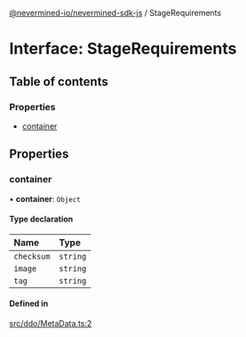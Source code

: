 [@nevermined-io/nevermined-sdk-js](../code-reference.md) / StageRequirements

# Interface: StageRequirements

## Table of contents

### Properties

- [container](StageRequirements.md#container)

## Properties

### container

• **container**: `Object`

#### Type declaration

| Name | Type |
| :------ | :------ |
| `checksum` | `string` |
| `image` | `string` |
| `tag` | `string` |

#### Defined in

[src/ddo/MetaData.ts:2](https://github.com/nevermined-io/sdk-js/blob/04d2962/src/ddo/MetaData.ts#L2)
